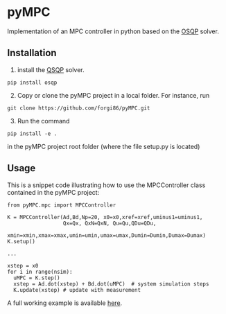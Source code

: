 # pyMPC

Implementation of an MPC controller in python based on the <a href="https://osqp.org/">OSQP</a> solver.

## Installation

1. install the [QSQP](https://osqp.org/) solver.
```
pip install osqp
```
2. Copy or clone the pyMPC project in a local folder. For instance, run 
```
git clone https://github.com/forgi86/pyMPC.git
```
3. Run the command
```
pip install -e .
```
in the pyMPC project root folder (where the file setup.py is located)

## Usage 

This is a snippet code illustrating how to use the MPCController class contained in the pyMPC project:

```
from pyMPC.mpc import MPCController

K = MPCController(Ad,Bd,Np=20, x0=x0,xref=xref,uminus1=uminus1,
                  Qx=Qx, QxN=QxN, Qu=Qu,QDu=QDu,
                  xmin=xmin,xmax=xmax,umin=umin,umax=umax,Dumin=Dumin,Dumax=Dumax)
K.setup()

...

xstep = x0
for i in range(nsim): 
  uMPC = K.step()
  xstep = Ad.dot(xstep) + Bd.dot(uMPC)  # system simulation steps
  K.update(xstep) # update with measurement
```
A full working example is available [here](examples/example_mpc.ipynb). 
